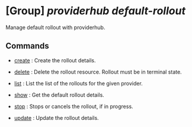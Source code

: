# [Group] _providerhub default-rollout_

Manage default rollout with providerhub.

## Commands

- [create](/Commands/providerhub/default-rollout/_create.md)
: Create the rollout details.

- [delete](/Commands/providerhub/default-rollout/_delete.md)
: Delete the rollout resource. Rollout must be in terminal state.

- [list](/Commands/providerhub/default-rollout/_list.md)
: List the list of the rollouts for the given provider.

- [show](/Commands/providerhub/default-rollout/_show.md)
: Get the default rollout details.

- [stop](/Commands/providerhub/default-rollout/_stop.md)
: Stops or cancels the rollout, if in progress.

- [update](/Commands/providerhub/default-rollout/_update.md)
: Update the rollout details.
